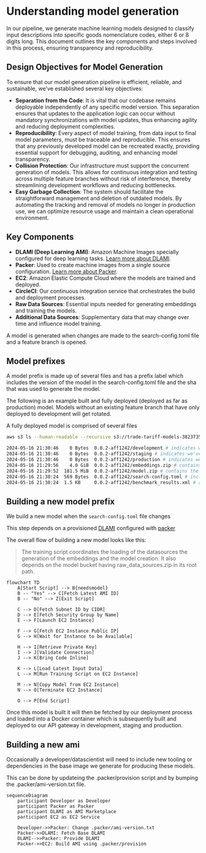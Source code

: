 # Understanding model generation

In our pipeline, we generate machine learning models designed to classify input descriptions into specific goods nomenclature codes, either 6 or 8 digits long. This document outlines the key components and steps involved in this process, ensuring transparency and reproducibility.

## Design Objectives for Model Generation

To ensure that our model generation pipeline is efficient, reliable, and sustainable, we've established several key objectives:

- **Separation from the Code**: It is vital that our codebase remains deployable independently of any specific model version. This separation ensures that updates to the application logic can occur without mandatory synchronizations with model updates, thus enhancing agility and reducing deployment complexities.
- **Reproducibility**: Every aspect of model training, from data input to final model parameters, must be traceable and reproducible. This ensures that any previously developed model can be recreated exactly, providing essential support for debugging, auditing, and enhancing model transparency.
- **Collision Protection**: Our infrastructure must support the concurrent generation of models. This allows for continuous integration and testing across multiple feature branches without risk of interference, thereby streamlining development workflows and reducing bottlenecks.
- **Easy Garbage Collection**: The system should facilitate the straightforward management and deletion of outdated models. By automating the tracking and removal of models no longer in production use, we can optimize resource usage and maintain a clean operational environment.

## Key Components

- **DLAMI (Deep Learning AMI)**: Amazon Machine Images specially configured for deep learning tasks. [Learn more about DLAMI](https://docs.aws.amazon.com/dlami/latest/devguide/gs.html).
- **Packer**: Used to create machine images from a single source configuration. [Learn more about Packer](https://www.packer.io/).
- **EC2**: Amazon Elastic Compute Cloud where the models are trained and deployed.
- **CircleCI**: Our continuous integration service that orchestrates the build and deployment processes.
- **Raw Data Sources**: Essential inputs needed for generating embeddings and training the models.
- **Additional Data Sources**: Supplementary data that may change over time and influence model training.

A model is generated when changes are made to the search-config.toml file
and a feature branch is opened.

## Model prefixes

A model prefix is made up of several files and has a prefix label which includes
the version of the model in the search-config.toml file and the sha that was used
to generate the model.

The following is an example built and fully deployed (deployed as far as production)
model. Models without an existing feature branch that have only deployed to development
will get rotated.

A fully deployed model is comprised of several files

```sh
aws s3 ls --human-readable --recursive s3://trade-tariff-models-382373577178/

2024-05-16 21:30:46    0 Bytes  0.0.2-aff1242/development # indicates we've deployed this model to development
2024-05-16 21:30:46    0 Bytes  0.0.2-aff1242/staging # indicates we've deployed this model to staging
2024-05-16 21:30:46    0 Bytes  0.0.2-aff1242/production # indicates we've deployed this model to production
2024-05-16 21:29:56    4.0 GiB  0.0.2-aff1242/embeddings.zip # contains the embeddings (needed to generate the model)
2024-05-16 21:29:52  181.5 MiB  0.0.2-aff1242/model.zip # contains the model and suhbeadings file (needed for inference)
2024-05-16 21:30:24  569 Bytes  0.0.2-aff1242/search-config.toml # includes the model inputs for instantiation of this model
2024-05-16 21:30:24  1.5 KB     0.0.2-aff1242/benchmark_results.xml # a junit formatted results file including the accuracy results for this model
```

## Building a new model prefix

We build a new model when the `search-config.toml` file changes

This step depends on a provisioned [DLAMI][] configured with [packer][]

The overall flow of building a new model looks like this:

> The training script coordinates the loading of the datasources the generation
> of the embeddings and the model creation. It also depends on the model
> bucket having raw_data_sources.zip in its root path.

```mermaid
flowchart TD
    A[Start Script] --> B{needsmodel}
    B -- "Yes" --> C[Fetch Latest AMI ID]
    B -- "No" --> Z[Exit Script]

    C --> D[Fetch Subnet ID by CIDR]
    D --> E[Fetch Security Group by Name]
    E --> F[Launch EC2 Instance]

    F --> G[Fetch EC2 Instance Public IP]
    G --> H[Wait for Instance to be Available]

    H --> I[Retrieve Private Key]
    I --> J[Validate Connection]
    J --> K[Bring Code Inline]

    K --> L[Load Latest Input Data]
    L --> M[Run Training Script on EC2 Instance]

    M --> N[Copy Model from EC2 Instance]
    N --> O[Terminate EC2 Instance]

    O --> P[End Script]
```

Once this model is built it will then be fetched by our deployment process
and loaded into a Docker container which is subsequently built and deployed
to our API gateway in development, staging and production.

## Building a new ami

Occasionally a developer/datascientist will need to include new tooling
or dependencies in the base image we generate for producing these models.

This can be done by updateing the .packer/provision script and by bumping
the .packer/ami-version.txt file.

```mermaid
sequenceDiagram
    participant Developer as Developer
    participant Packer as Packer
    participant DLAMI as AMI Marketplace
    participant EC2 as EC2 Service

    Developer->>Packer: Change .packer/ami-version.txt
    Packer->>DLAMI: Fetch Base DLAMI
    DLAMI-->>Packer: Provide DLAMI
    Packer->>EC2: Build AMI using .packer/provision
```

[DLAMI]: https://docs.aws.amazon.com/dlami/latest/devguide/gs.html
[packer]: https://www.packer.io/
